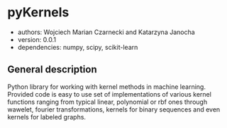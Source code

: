 # pyKernels
* authors: Wojciech Marian Czarnecki and Katarzyna Janocha
* version: 0.0.1
* dependencies: numpy, scipy, scikit-learn

## General description
Python library for working with kernel methods in machine learning.
Provided code is easy to use set of implementations of various
kernel functions ranging from typical linear, polynomial or
rbf ones through wawelet, fourier transformations, kernels
for binary sequences and even kernels for labeled graphs.


